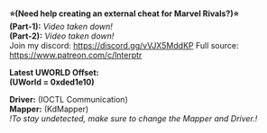 
**⭐(Need help creating an external cheat for Marvel Rivals?)⭐**  
**(Part-1):** *Video taken down!*   
**(Part-2):** *Video taken down!*   
Join my discord: https://discord.gg/vVJX5MddKP
Full source: https://www.patreon.com/c/lnterptr

**Latest UWORLD Offset:**   
**(UWorld = 0xded1e10)**    

**Driver:** (IOCTL Communication)   
**Mapper:** (KdMapper)   
*!To stay undetected, make sure to change the Mapper and Driver.!*

